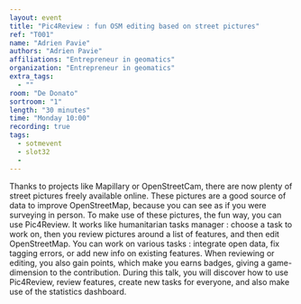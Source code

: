 ```yaml
---
layout: event
title: "Pic4Review : fun OSM editing based on street pictures"
ref: "T001"
name: "Adrien Pavie"
authors: "Adrien Pavie"
affiliations: "Entrepreneur in geomatics"
organization: "Entrepreneur in geomatics"
extra_tags:
  - ""
room: "De Donato"
sortroom: "1"
length: "30 minutes"
time: "Monday 10:00"
recording: true
tags:
  - sotmevent
  - slot32
  - 
---
```

Thanks to projects like Mapillary or OpenStreetCam, there are now plenty of street pictures freely available online. These pictures are a good source of data to improve OpenStreetMap, because you can see as if you were surveying in person. 
To make use of these pictures, the fun way, you can use Pic4Review. It works like humanitarian tasks manager : choose a task to work on, then you review pictures around a list of features, and then edit OpenStreetMap. You can work on various tasks : integrate open data, fix tagging errors, or add new info on existing features. When reviewing or editing, you also gain points, which make you earns badges, giving a game-dimension to the contribution.
During this talk, you will discover how to use Pic4Review, review features, create new tasks for everyone, and also make use of the statistics dashboard.